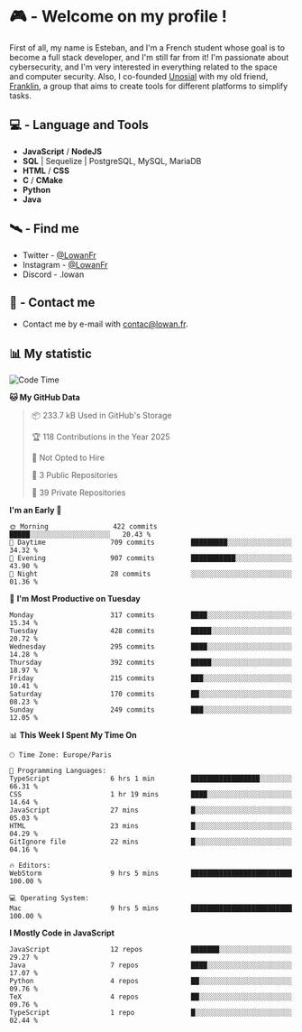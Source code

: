 # 🎮 - Welcome on my profile !
First of all, my name is Esteban, and I'm a French student whose goal is to become a full stack developer, and I'm still far from it!
I'm passionate about cybersecurity, and I'm very interested in everything related to the space and computer security.
Also, I co-founded [Unosial](https://github.com/Unosial) with my old friend, [Franklin](https://github.com/AbaFranklin/), a group that aims to create tools for different platforms to simplify tasks. 



## 💻 - Language and Tools
- **JavaScript** / **NodeJS**
- **SQL** | Sequelize | PostgreSQL, MySQL, MariaDB
- **HTML** / **CSS**
- **C** / **CMake**
- **Python**
- **Java**

## 🛰️ - Find me

 - Twitter - [@LowanFr](https://twitter.com/LowanFr/)
 - Instagram - [@LowanFr](https://instagram.com/LowanFr)
 - Discord -  .lowan
 
## 📡 - Contact me
 - Contact me by e-mail with [contac@lowan.fr](mailto:contact@lowan.fr).

## 📊 My statistic
<!--START_SECTION:waka-->
![Code Time](http://img.shields.io/badge/Code%20Time-1%2C304%20hrs%2042%20mins-blue)

**🐱 My GitHub Data** 

> 📦 233.7 kB Used in GitHub's Storage 
 > 
> 🏆 118 Contributions in the Year 2025
 > 
> 🚫 Not Opted to Hire
 > 
> 📜 3 Public Repositories 
 > 
> 🔑 39 Private Repositories 
 > 
**I'm an Early 🐤** 

```text
🌞 Morning                422 commits         █████░░░░░░░░░░░░░░░░░░░░   20.43 % 
🌆 Daytime                709 commits         █████████░░░░░░░░░░░░░░░░   34.32 % 
🌃 Evening                907 commits         ███████████░░░░░░░░░░░░░░   43.90 % 
🌙 Night                  28 commits          ░░░░░░░░░░░░░░░░░░░░░░░░░   01.36 % 
```
📅 **I'm Most Productive on Tuesday** 

```text
Monday                   317 commits         ████░░░░░░░░░░░░░░░░░░░░░   15.34 % 
Tuesday                  428 commits         █████░░░░░░░░░░░░░░░░░░░░   20.72 % 
Wednesday                295 commits         ████░░░░░░░░░░░░░░░░░░░░░   14.28 % 
Thursday                 392 commits         █████░░░░░░░░░░░░░░░░░░░░   18.97 % 
Friday                   215 commits         ███░░░░░░░░░░░░░░░░░░░░░░   10.41 % 
Saturday                 170 commits         ██░░░░░░░░░░░░░░░░░░░░░░░   08.23 % 
Sunday                   249 commits         ███░░░░░░░░░░░░░░░░░░░░░░   12.05 % 
```


📊 **This Week I Spent My Time On** 

```text
🕑︎ Time Zone: Europe/Paris

💬 Programming Languages: 
TypeScript               6 hrs 1 min         █████████████████░░░░░░░░   66.31 % 
CSS                      1 hr 19 mins        ████░░░░░░░░░░░░░░░░░░░░░   14.64 % 
JavaScript               27 mins             █░░░░░░░░░░░░░░░░░░░░░░░░   05.03 % 
HTML                     23 mins             █░░░░░░░░░░░░░░░░░░░░░░░░   04.29 % 
GitIgnore file           22 mins             █░░░░░░░░░░░░░░░░░░░░░░░░   04.16 % 

🔥 Editors: 
WebStorm                 9 hrs 5 mins        █████████████████████████   100.00 % 

💻 Operating System: 
Mac                      9 hrs 5 mins        █████████████████████████   100.00 % 
```

**I Mostly Code in JavaScript** 

```text
JavaScript               12 repos            ███████░░░░░░░░░░░░░░░░░░   29.27 % 
Java                     7 repos             ████░░░░░░░░░░░░░░░░░░░░░   17.07 % 
Python                   4 repos             ██░░░░░░░░░░░░░░░░░░░░░░░   09.76 % 
TeX                      4 repos             ██░░░░░░░░░░░░░░░░░░░░░░░   09.76 % 
TypeScript               1 repo              █░░░░░░░░░░░░░░░░░░░░░░░░   02.44 % 
```




<!--END_SECTION:waka-->
